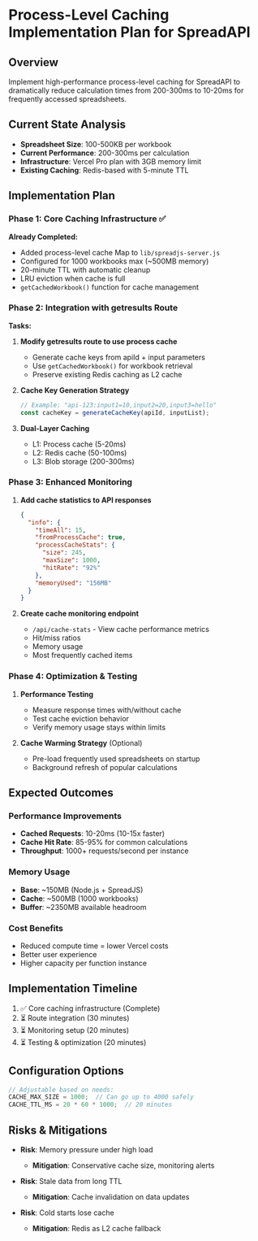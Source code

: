 # Process-Level Caching Implementation Plan for SpreadAPI

## Overview
Implement high-performance process-level caching for SpreadAPI to dramatically reduce calculation times from 200-300ms to 10-20ms for frequently accessed spreadsheets.

## Current State Analysis
- **Spreadsheet Size**: 100-500KB per workbook
- **Current Performance**: 200-300ms per calculation
- **Infrastructure**: Vercel Pro plan with 3GB memory limit
- **Existing Caching**: Redis-based with 5-minute TTL

## Implementation Plan

### Phase 1: Core Caching Infrastructure ✅
**Already Completed:**
- Added process-level cache Map to `lib/spreadjs-server.js`
- Configured for 1000 workbooks max (~500MB memory)
- 20-minute TTL with automatic cleanup
- LRU eviction when cache is full
- `getCachedWorkbook()` function for cache management

### Phase 2: Integration with getresults Route
**Tasks:**
1. **Modify getresults route to use process cache**
   - Generate cache keys from apiId + input parameters
   - Use `getCachedWorkbook()` for workbook retrieval
   - Preserve existing Redis caching as L2 cache

2. **Cache Key Generation Strategy**
   ```javascript
   // Example: "api-123:input1=10,input2=20,input3=hello"
   const cacheKey = generateCacheKey(apiId, inputList);
   ```

3. **Dual-Layer Caching**
   - L1: Process cache (5-20ms)
   - L2: Redis cache (50-100ms)
   - L3: Blob storage (200-300ms)

### Phase 3: Enhanced Monitoring
1. **Add cache statistics to API responses**
   ```json
   {
     "info": {
       "timeAll": 15,
       "fromProcessCache": true,
       "processCacheStats": {
         "size": 245,
         "maxSize": 1000,
         "hitRate": "92%"
       },
       "memoryUsed": "156MB"
     }
   }
   ```

2. **Create cache monitoring endpoint**
   - `/api/cache-stats` - View cache performance metrics
   - Hit/miss ratios
   - Memory usage
   - Most frequently cached items

### Phase 4: Optimization & Testing
1. **Performance Testing**
   - Measure response times with/without cache
   - Test cache eviction behavior
   - Verify memory usage stays within limits

2. **Cache Warming Strategy** (Optional)
   - Pre-load frequently used spreadsheets on startup
   - Background refresh of popular calculations

## Expected Outcomes

### Performance Improvements
- **Cached Requests**: 10-20ms (10-15x faster)
- **Cache Hit Rate**: 85-95% for common calculations
- **Throughput**: 1000+ requests/second per instance

### Memory Usage
- **Base**: ~150MB (Node.js + SpreadJS)
- **Cache**: ~500MB (1000 workbooks)
- **Buffer**: ~2350MB available headroom

### Cost Benefits
- Reduced compute time = lower Vercel costs
- Better user experience
- Higher capacity per function instance

## Implementation Timeline
1. ✅ Core caching infrastructure (Complete)
2. ⏳ Route integration (30 minutes)
3. ⏳ Monitoring setup (20 minutes)
4. ⏳ Testing & optimization (20 minutes)

## Configuration Options
```javascript
// Adjustable based on needs:
CACHE_MAX_SIZE = 1000;  // Can go up to 4000 safely
CACHE_TTL_MS = 20 * 60 * 1000;  // 20 minutes
```

## Risks & Mitigations
- **Risk**: Memory pressure under high load
  - **Mitigation**: Conservative cache size, monitoring alerts
  
- **Risk**: Stale data from long TTL
  - **Mitigation**: Cache invalidation on data updates
  
- **Risk**: Cold starts lose cache
  - **Mitigation**: Redis as L2 cache fallback